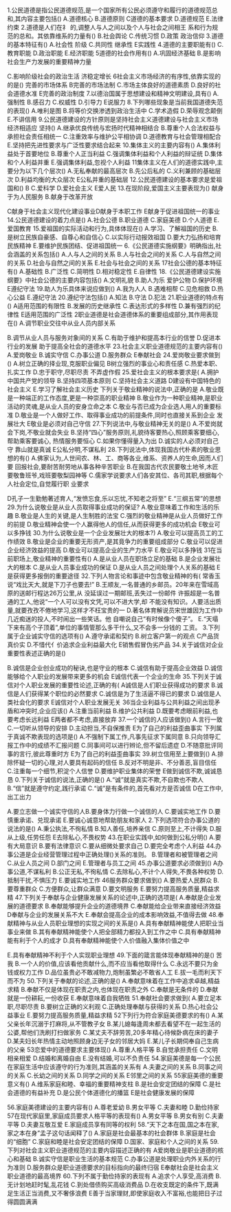 1.公民道德是指公民道德规范,是一个国家所有公民必须遵守和履行的道德规范总
和,其内容主要包括()
A.道德核心
B.道德原则
C道德的基本要求
D.道德规范
E.法律约束
2.道德是人们在礻
的,调整人与人之间以及个人与社会之间相王
系和行为规范的总和。其依靠维系的力量有()
B.社会舆论
C.传统习惯
D.政策
政治信仰
3.道德的基本特征有()
A.社会性
阶级
C.共同性
继承性
E实践性
4.道德的主要职能有()
C.教育职能
D.政治职能
E.经济职能
5道德的社会作用有()
A.巩固经济基础
B.是影响社会生产力发展的重要精神力量

C.影响阶级社会的政治生活
济稳定增长
6社会主义市场经济的有序性,依靠实现的的是()
完善的市场体系
B完善的市场法制
C.市场主体良好的道德素质
D.良好的社会道德水准
E完善的政治制度
7.以德治国属于思想建设和精神文明建设,具有()
A.强制性
B.感召力
C.权威性
D.引导力
E说服力
8.下列哪些现象是当前我国道德失范的表现()
A.唯利是图
B.将等价交换渗透到政治生活中
C.学术造假
D.荣辱观念颠倒
E.不讲信用
9.公民道德建设的方针原则是坚持社会主义道德建设与社会主义市场经济相适应
坚持()
A.继承优良传统与宏扬时代精神相结合
B.尊重个人合法权益与承担社会责任相统一
C.注重效率与维护公平相协调
D.道德教育与社会管理相配合
E.坚持把先进性要求与广泛性要求结合起来
10.集体主义的主要内容有()
A.集体利益处于首要地位
B.尊重个人正当利益
C.强调集体利益和个人利益的辩证统
D.集体和个人利益并重
E.强调集体利益,忽视个人利益
11集体主义在人们的道德实践中,主要分为以下几个层次()
A.无私奉献的最高层次
B.先公后私的
C.义利兼顾的基础层次
D.利益均衡的大众层次
E公私并重的基础层
12.公民道德建设的基本要求是爱祖国和()
B
C.爱科学
D.爱社会主义
E爱人民
13.在现阶段,爱国主义主要表现为()
献身于为人民服务
B.献身于改革开放

C献身于社会主义现代化建设事业D献身于本职工作
E献身于促进祖国统一的事业
14.公民道德建设的着力点是()
A.社会公德
B.职业道德
C.家庭美德
D.个人道德
E.爱国教育
15.爱祖国的实际活动和行为,具体体现在()
A.学习、了解祖国的历史
B.是树立民族自豪感、自尊心和自信心
C.以实际行动报效祖国
D.要大力弘扬和培育民族精神
E.要维护民族团结、促进祖国统一
6.《公民道德实施纲要》明确指出,社会涵盖的关系包括()
A.人与人之间的关系
B.人与社会之间的关系
C.人与自然之间的关系
D.社会与自然之间的关系
E.社会与社会之间的关系
17社会公德的基本特征有()
A.基础性
B.广泛性
C.简明性
D.相对稳定性
E.自律性
18.《公民道德建设实施纲要》中社会公德的主要内容包括()
A.文明礼貌
B.助人为乐
爱护公物
D.保护环境
E遵纪守法
19.助人为乐具体来说应做到()
A.我为人人
B.遇难相帮
C.见危相救
D.热心公益
E.遵纪守法
20.遵纪守法包括()
A.知法
B.守法
D.犯法
21.职业道德的特点有()
A适用范围的有限性
B.发展的历史继承性
C.表达形式的多样性
D.兼有强烈的纪律性
E适用范围的广泛性
2职业道德是社会道德体系的重要组成部分,其作用表现在()
A.调节职业交往中从业人员内部关系

B.调节从业人员与服务对象间的关系
C.有助于维护和提高本行业的信誉
D.促进本行业的发展
助于提高全社会的道德水平
23.社会主义职业道德规范的主要内容有()
A.爱岗敬业
B.诚实守信
C.办事公道
D.服务群众
E奉献社会
24.爱岗敬业要求做到()
A.树立正确的择业现,克服职业偏见
B树立强烈的事业心和责任感
C.热爱本职、扎实工作
D.忠于职守,尽职尽责
不弄虚作假
25.爱社会主义的根本要求是(
A.拥护中国共产党的领导
B.坚持四项基本原则
C.坚持社会主义道路
D建设有中国特色的社会主义
E.学习了解社会主义历史
下列关于敬业精神的说法中,正确的是
A.敬业既是一种端正的工作态度,更是一种崇高的职业精神
B.敬业作为一种职业精神,是职业活动的灵魂,是从业人员的安身立命之本
C.敬业与否已成为企业选人用人的重要标准
D.敬业是一个人做好工作、取得事业成功的前提条件,同时也直接关系到企业
发展壮大
E敬业是必须对自己守信
27.下列说法中,与敬业精神无关的是()
A.不爱岗就会下岗,不敬业就会失业
B.坚持“四心”服务原则,礼貌待客要热心,照顾乘客要细心,帮助乘客要诚心,
热情服务要恒心
C.如果你懂得量入为出
D.诚实的人必须对自己守
靠山就是真诚
E公私分明,不谋私利
28.下列说法中,体现我国古代朴素的敬业思想的有()
A.佛家认为,人世间农、林、工、商等各业,维系、资养人的生命,因而人们要
回报社会,要耐苦耐劳地从事各种辛苦职业
B.在我国古代农民要敬土地爷,木匠要敬鲁班爷,戏班要敬梨园神等
C.儒家学说要求人们各安其位、各司其职,根据每个人社会定位,自觉履行职
业要求

D孔子一生勤勉著述育人,“发愤忘食,乐以忘忧,不知老之将至”
E.“三纲五常”的思想
29.为什么说敬业是从业人员取得事业成功的保证?
A.敬业意味着工作和生活的乐趣
B.敬业是人生的关键,是人生制胜的法宝
C.强烈的敬业精神是从业人员做好工作的前提
D.敬业精神会使一个人赢得他人的信任,从而获得更多的成功机会
E敬业可以多挣钱
30.为什么说敬业是一个企业发展壮大的根本?)
A.敬业可以提高员工的工作绩效
B.敬业是企业的重要无形资产,是其竟争力的重要组成部分
C.敬业可以促进企业经济效益的提高
D.敬业可以提高企业的生产力水平
E.敬业可以多挣钱
31在当前职场上,敬业精神的重要性有()
A.是从业人员在职场立足的基础
B.是企业发展壮大的根本
C.是从业人员事业成功的保证
D.是从业人员之间处理个人关系的基础
E是获得更多报倒的重要途径
32.下列人物言论和事迹中包含敬业精神的有(
常香玉说“戏比天大,就是下刀子也要去!”
B.王顺友,一名普通的乡邮员。20年来在雪域高原的送邮行程达26万公里,从
没延误过一期邮班,丢失过一份邮件
许振超是一名普通的工人,他说“一个人可以没有文凭,可以不进大学,却
不能没有知识。人要活出质量,就要孜孜不倦地学习,这样才不枉宝贵的一
D.著名体育解说员宋世雄因为工作中几近痴迷的投人,不时闹出一些笑话。他
自嘲说自己“有时候像个傻子”。
E.“天塌下来有高个子顶着”,单位的事情管那么多干什么,又不会多一分钱的
工资。
3.下列属于企业诚实守信的选项有()
A.遵守承诺和契约
B.树立客户第一的观点
C产品货真价实
D.不惜代亻价追求企业利益最大化
E销售假冒伪劣产品
34.关于诚信对企业重要性表述正确的是()

B.诚信是企业创业成功的秘诀,也是守业的根本
C.诚信有助于提高企业效益
D.诚信能够给个人职业的发展带来更多的机会
E诚信代表一个企业的生命
35.下列关于诚信对个人职业发展的重要性论述,正确的有(
A诚信是人们职业获得成功的要求
B.诚信是人们获得某个职位的必然要求
C.诚信是为了生活逼不得已的要求
D.诚信是人类社会化的要求
E诚信对个人职业发展无关
36当企业利益与公共利益之间出现矛盾和冲突时,企业应该()
A.注重当前利益
B.维护公共利益
D.既要考虑眼前利益,也要考虑长远利益
E两者都不考虑,直接放弃
37.一个诚信的人应该做到()
A.言行一致
C.一切听从领导的安排
D.主动担当,不自保推责
E为了自己的利益歪曲事实
下列属于真诚不欺表现的选项是()
A.不强制下属工作,凡事先征求下属同意
B.只向领导汇报工作中的成绩不汇报问题
C.同事间可以进行辫论,但不留后遗症
D.不随意批评同事的言行,彼此尊重时方
E为了自己的利益歪曲事实
39.树立信用至上要做到()
A.排除怀疑一切的心理,对人要具有起码的信任
B.反对不明是非、不分善恶,盲目信任
C.注重每一个细节,积淀个人信誉
D.要维护职业集体的荣誉
E做到诚信不欺,诚诚恳恳
0.下列关于诚信的说法,正确的是()
A.“诚”就是真实不欺,不自欺也不欺人
B.“信”就是遵守约定,践行承诺
C.“诚”是有条件的,首先看对方是否诚信
D在工作中,出工出力

A.要立志做一个诚实守信的人B.要身体力行做一个诚信的人
C.要诚实地工作
D.要慎重承诺、兑现承诺
E.要诚心诚意地帮助朋友和家人
2.下列选项符合办事公道的说法的是()
A.秉公执法,不徇私情
B.知人善任,培养亲信
C.原则至上,不计得失
D.服从上级,任劳任怨
E去除私心,不畏权势
43.在职业实践中,如何做到公私分明()
A.要有大局意识
B.要有法律意识
C.要从细微处要求自己
D.要完全考虑个人利益
44.办事公道是企业经营管理过程中正确处理()关系的准则。
B.管理者和被管理者之间
C.从业人员之间
D.部门之间
E.管理者与员工之间
45.办事公道要求必须做到()
A办事公道,不谋私利
B.公正无私,不徇私情
C.去除私心,不计个人得失,不畏各种权势
D.抵制干扰,不惧压力
E.要诚实地工作
46服务群众要求做到()
A.要热爱人民群众
B.要尊重群众
C.方便群众,让群众满意
D.要文明服务
E.要努力提高服务质量,精益求精
47.下列关于奉献与企业健康发展关系的论述中,正确的选项是(
A.奉献是企业发展的道德要求
B.奉献能够提升企业的道德境界
C.奉献能给企业带来直接经济效益
D奉献与企业的发展关系不大
E.奉献会提高企业的成本影响效益,不值得去做
48.奉献精神与从业人员职业理想的实现之间的关系是()
A.具有奉献精神能使人把职业当事业来做
B.其有奉献精神能使个人把全部精力都投入到工作之中
C.具有奉献精神能有利于个人的成才
D.具有奉献精神能使个人价值融入集体价值之中

E.具有奉献精神不利于个人实现职业理想
49.下面的箴言能体现奉献精神的是()
苦我
B.一个人的价值,应该看他贡献什么,而不应当看他取得什么
C.永远不要只为金钱或权力工作
D.品位虽贵必不敢减物力,炮制虽繁必不敢省人工
E.拔一毛而利天下而不为
50.下列关于奉献的论述,正确的是()
A.奉献意味着在工作中追求卓越,精益求精
B.奉献不仅是体现在职责之内,也体现在职责之外
C.奉献是无条件的
D.奉献就是一份耕耘,一份收获
E.奉献意味着自我牺牲
51.奉献社会要求做到(
A.要立足本职,尽职尽责
B.要树立正确的义利观
C.正确处理奉献与获得的关系
D.热心社会公益事业
E.要努力提高服务质量,精益求精
52下列行为符合家庭美德要求的有()
A.某父亲长年沉溺于打麻将,从不管教子女
B.某儿媳每逢周未都去看望不在一起生活的公婆,帮他们洗刷打扫做家务
C.某丈夫不辞劳苦,20多年精心待候卧病在床的妻子
D.某夫妇长年热情主动地照顾身边无子女的邻居大妈
E.某儿子长期伺奉自己生病的父亲
53恋爱中的道德要求主要体现()
A.尊重人格平等
B.自觉承担责任
C.文明相亲相爱
D.结婚和离婚自由
E.没有结婚,可以不负责任
54.家庭美德是每一个公民在家庭生活中应该遵守的行为准则,其涵盖的关系有
A.夫妻之间的关系
B.同事之间的关系
C.长幼之间的关系
D.同学之间的关系
E邻里之间的关系
55家庭美德的重要意义有()
A.维系家庭和睦、幸福的重要精神支柱
B.是社会安定团结的保障
C.是社会道德的有益补充
D.是公民个体道德化的播篮
E是社会健康发展的保障

56.家庭美德建设的主要内容有()
A.尊老爱幼
B.男女平等
C.夫妻和睦
D.勤俭持家
57在现代家庭里,家庭成员要求人格平等的表现有()
A.男女平等
B.男女有别
C.夫妻平等
D.夫妻互敬互爱
E.家庭成员享有同等的权利
58.“天下之本在国,国之本在家,家之本在身”孟子这句话闻释了()
A.家庭是社会最基本的社会群体
B.家庭是社会的“细胞”
C.家庭和睦是社会安定团结的保障
D.国家、家庭和个人之间的关系
59.下列对社会主义职业道德规范的主要内容描述正确的有
A爱岗敬业是职业道德的核心和基础
B.诚实守信是职业生活的基本规范
C.办事公道是处理职业内外关系的行为准则
D.服务群众是职业道德要求的目标指向的最终归宿
E奉献社会是社会主义职业道德的最高境界
60.下列不属于勤俭持家的表现有
A.追求个人享受,高消费
B.无计划地赶时髦,乱花钱
C.到处借债购买高级消费品
D.在收支既定的条件下,既满足生活正当消费,又不奢侈浪费
E善于当家理财,即使家庭收入不富裕,也能把日子过得圆圆满满




